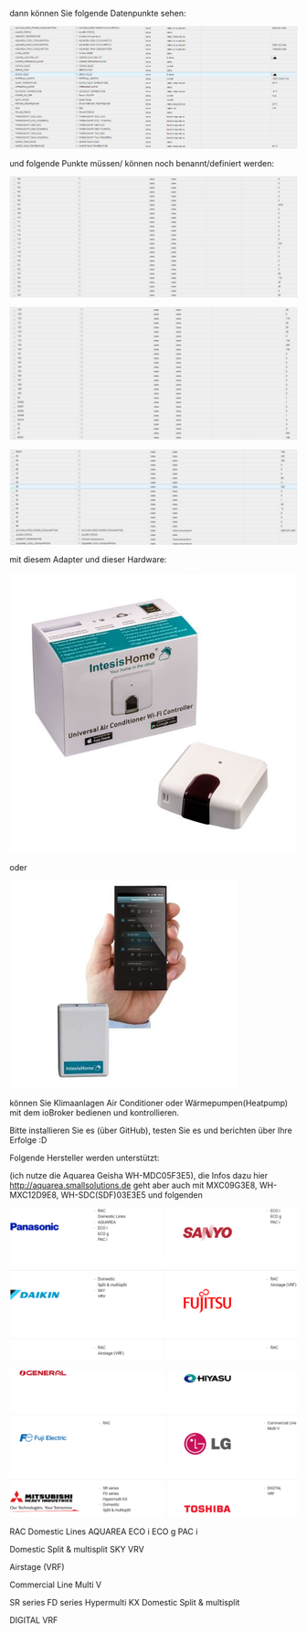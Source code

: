 dann können Sie folgende Datenpunkte sehen:

![](../img/3.png)

und folgende Punkte müssen/ können noch benannt/definiert werden:

![](../img/4.png)

![](../img/5.png)

![](../img/6.png)

mit diesem Adapter und dieser Hardware:

![](../img/universal_controller_intesis_home.jpg)

oder

![](../img/5818ab18e790edc8928a6006cca4aad9.jpg)

können Sie Klimaanlagen Air Conditioner oder Wärmepumpen(Heatpump) mit dem ioBroker bedienen und kontrollieren.

Bitte installieren Sie es (über GitHub), testen Sie es und berichten über Ihre Erfolge  :D 

Folgende Hersteller werden unterstützt:

(ich nutze die Aquarea Geisha WH-MDC05F3E5), die Infos dazu hier http://aquarea.smallsolutions.de
geht aber auch mit MXC09G3E8, WH-MXC12D9E8, WH-SDC(SDF)03E3E5 und folgenden

![](../img/1.png)

![](../img/2.png)

RAC
Domestic Lines
AQUAREA
ECO i
ECO g
PAC i

Domestic
Split & multisplit
SKY
VRV

Airstage (VRF)

Commercial Line
Multi V

SR series
FD series
Hypermulti KX
Domestic
Split & multisplit

DIGITAL
VRF